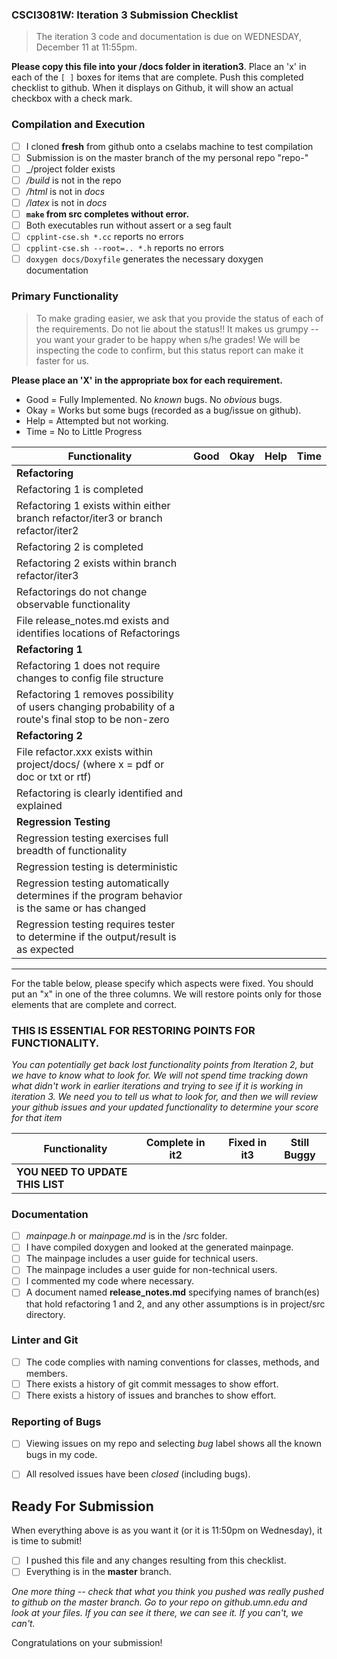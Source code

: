 ### CSCI3081W: Iteration 3 Submission Checklist

> The iteration 3 code and documentation is due on WEDNESDAY, December 11 at 11:55pm.

**__Please copy this file into your /docs folder in iteration3__**. Place an 'x' in each of the `[ ]` boxes for items that are complete. Push this completed checklist to github. When it displays on Github, it will show an actual checkbox with a check mark.

### Compilation and Execution

- [ ] I cloned **fresh** from github onto a cselabs machine to test compilation
- [ ] Submission is on the master branch of the my personal repo "repo-<username>"
- [ ] _/project folder exists
- [ ] _/build_ is not in the repo
- [ ] _/html_ is not in _docs_
- [ ] _/latex_ is not in _docs_
- [ ] **__`make` from src completes without error.__**
- [ ] Both executables run without assert or a seg fault
- [ ] `cpplint-cse.sh *.cc` reports no errors
- [ ] `cpplint-cse.sh --root=.. *.h` reports no errors
- [ ] `doxygen docs/Doxyfile` generates the necessary doxygen documentation

### Primary Functionality

> To make grading easier, we ask that you provide the status of each of the requirements. Do not lie about the status!! It makes us grumpy -- you want your grader to be happy when s/he grades! We will be inspecting the code to confirm, but this status report can make it faster for us.

**__Please place an 'X' in the appropriate box for each requirement.__**
- Good = Fully Implemented. No _known_ bugs. No _obvious_ bugs.
- Okay = Works but some bugs (recorded as a bug/issue on github).
- Help = Attempted but not working.
- Time = No to Little Progress

| Functionality | Good | Okay | Help | Time |
| -------- | -------- | -------- | -------- | --------- |
| **__Refactoring__** |
| Refactoring 1 is completed |  |  |  |  |
| Refactoring 1 exists within either branch refactor/iter3 or branch refactor/iter2 |  |  |  |  |
| Refactoring 2 is completed |  |  |  |  |
| Refactoring 2 exists within branch refactor/iter3 |  |  |  |  |
| Refactorings do not change observable functionality |  |  |  |  |
| File release_notes.md exists and identifies locations of Refactorings | | | | |
| **__Refactoring 1__** |
| Refactoring 1 does not require changes to config file structure |  |  |  |  |
| Refactoring 1 removes possibility of users changing probability of a route's final stop to be non-zero |  |  |  
| **__Refactoring 2__** |
| File refactor.xxx exists within project/docs/ (where x = pdf or doc or txt or rtf) |  |  |  |  |
| Refactoring is clearly identified and explained |  |  |  |  |
| **__Regression Testing__** |
| Regression testing exercises full breadth of functionality |  |  |  |  |
| Regression testing is deterministic |  |  |  |  |
| Regression testing automatically determines if the program behavior is the same or has changed |  |  |  |  |
| Regression testing requires tester to determine if the output/result is as expected |  |  |  |  |

<hr>

For the table below, please specify which aspects were fixed. You should put an "x" in one of the three columns. We will restore points only for those elements that are complete and correct.

### THIS IS ESSENTIAL FOR RESTORING POINTS FOR FUNCTIONALITY. 
*You can potentially get back lost functionality points from Iteration 2, but we have to know what to look for. We will not spend time tracking down what didn't work in earlier iterations and trying to see if it is working in iteration 3. We need you to tell us what to look for, and then we will review your github issues and your updated functionality to determine your score for that item*


| Functionality | Complete in it2 | | Fixed in it3 | Still Buggy |
| -------- | -------- |-| -------- | -------- |
| **__YOU NEED TO UPDATE THIS LIST__** |  ||  |   |


### Documentation
- [ ] _mainpage.h_ or _mainpage.md_ is in the /src folder.
- [ ] I have compiled doxygen and looked at the generated mainpage.
- [ ] The mainpage includes a user guide for technical users.
- [ ] The mainpage includes a user guide for non-technical users.
- [ ] I commented my code where necessary.
- [ ] A document named **release_notes.md** specifying names of branch(es) that hold refactoring 1 and 2, and any other assumptions is in project/src directory.

### Linter and Git
- [ ] The code complies with naming conventions for classes, methods, and members.
- [ ] There exists a history of git commit messages to show effort.
- [ ] There exists a history of issues and branches to show effort.

### Reporting of Bugs
- [ ] Viewing issues on my repo and selecting _bug_ label shows all the known bugs in my code.
- [ ] All resolved issues have been _closed_ (including bugs).


## Ready For Submission

When everything above is as you want it (or it is 11:50pm on Wednesday), it is time to submit!

- [ ] I pushed this file and any changes resulting from this checklist.
- [ ] Everything is in the **__master__** branch.

_One more thing -- check that what you think you pushed was really pushed to github on the master branch. Go to your repo on github.umn.edu and look at your files. If you can see it there, we can see it. If you can't, we can't._

Congratulations on your submission!
